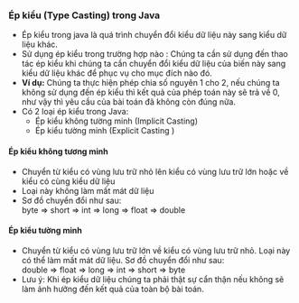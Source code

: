 ### Ép kiểu (Type Casting) trong Java
- Ép kiểu trong java là quá trình chuyển đổi kiểu dữ liệu này sang kiểu dữ liệu khác.
- Sử dụng ép kiểu trong trường hợp nào : Chúng ta cần sử dụng đến thao tác ép kiểu khi chúng ta cần chuyển đổi kiểu dữ liệu của biến này sang kiểu dữ liệu khác để phục vụ cho mục đích nào đó.
- **Ví dụ:** Chúng ta thực hiện phép chia số nguyên 1 cho 2, nếu chúng ta không sử dụng đến ép kiểu thì kết quả của phép toán này sẽ trả về 0, như vậy thì yêu cầu của bài toán đã không còn đúng nữa.
- Có 2 loại ép kiểu trong Java:
  * Ép kiểu không tường minh (Implicit Casting)
  * Ép kiểu tường minh (Explicit Casting )
#### Ép kiểu không tương minh 
- Chuyển từ kiểu có vùng lưu trữ nhỏ lên kiểu có vùng lưu trữ lớn hoặc về kiểu có cùng kiểu dữ liệu
- Loại này không làm mất mát dữ liệu
- Sơ đồ chuyển đổi như sau:\
  byte => short => int => long => float => double
#### Ép kiểu tường minh
- Chuyển từ kiểu có vùng lưu trữ lớn về kiểu có vùng lưu trữ nhỏ. Loại này có thể làm mất mát dữ liệu. Sơ đồ chuyển đổi như sau:\
    double => float => long => int => short => byte
- Lưu ý: Khi ép kiểu dữ liệu chúng ta phải thật sự cẩn thận nếu không sẽ làm ảnh hưởng đến kết quả của toàn bộ bài toán.